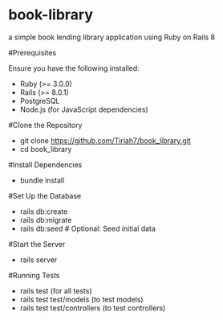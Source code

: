 # book-library
a simple book lending library application using Ruby on Rails 8

#Prerequisites

Ensure you have the following installed:
  - Ruby (>= 3.0.0)
  - Rails (>= 8.0.1)
  - PostgreSQL 
  - Node.js (for JavaScript dependencies)

#Clone the Repository
  - git clone https://github.com/Tiriah7/book_library.git
  - cd book_library

#Install Dependencies
  - bundle install

#Set Up the Database
  - rails db:create
  - rails db:migrate
  - rails db:seed  # Optional: Seed initial data

#Start the Server
  - rails server

#Running Tests
  - rails test (for all tests)
  - rails test test/models (to test models)
  - rails test test/controllers (to test controllers)


